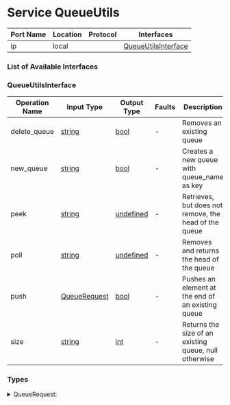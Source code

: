 # Service QueueUtils

| Port Name | Location | Protocol | Interfaces |
| --- | --- | --- | --- |
| ip | local | | <a href='#QueueUtilsInterface'>QueueUtilsInterface</a> |

### List of Available Interfaces

### QueueUtilsInterface

| Operation Name | Input Type | Output Type | Faults | Description |
| --- | --- | --- | --- | --- |
| delete_queue | <a href="#string">string</a> | <a href='#bool'>bool</a> | - | Removes an existing queue |
| new_queue | <a href="#string">string</a> | <a href='#bool'>bool</a> | - | Creates a new queue with queue_name as key |
| peek | <a href="#string">string</a> | <a href='#undefined'>undefined</a> | - | Retrieves, but does not remove, the head of the queue |
| poll | <a href="#string">string</a> | <a href='#undefined'>undefined</a> | - | Removes and returns the head of the queue |
| push | <a href="#QueueRequest">QueueRequest</a> | <a href='#bool'>bool</a> | - | Pushes an element at the end of an existing queue |
| size | <a href="#string">string</a> | <a href='#int'>int</a> | - | Returns the size of an existing queue, null otherwise |


### Types

<details>
<summary><span id="QueueRequest">QueueRequest: 
</span>
</summary>

##### Type Declaration
<pre>
void &#123;
&nbsp;&nbsp;queue_name[1,1]: string // 
&nbsp;&nbsp;element[1,1]: undefined // 
&#125;
</pre>
</details>
